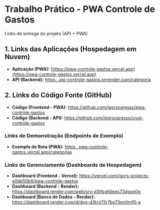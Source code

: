 # Trabalho Prático - PWA Controle de Gastos

Links de entrega do projeto (API + PWA) 

## 1. Links das Aplicações (Hospedagem em Nuvem)

* **Aplicação (PWA):** [https://pwa-controle-gastos.vercel.app](https://pwa-controle-gastos.vercel.app)
* **API (Backend):** [https...api-controle-gastos.onrender.com/categoria](https://api-controle-gastos.onrender.com/categoria)

## 2. Links do Código Fonte (GitHub)

* **Código (Frontend - PWA):** <https://github.com/igorsoaressx/pwa-controle-gastos>
* **Código (Backend - API):** <https://github.com/igorsoaressx/crud-controle-gastos>

### Links de Demonstração (Endpoints de Exemplo)

* **Exemplo de Rota (PWA):** [https...pwa-controle-gastos.vercel.app/categorias](https://pwa-controle-gastos.vercel.app/categorias)


### Links de Gerenciamento (Dashboards de Hospedagem)

* **Dashboard (Frontend - Vercel):** <https://vercel.com/igors-projects-a0de50b6/pwa-controle-gastos>
* **Dashboard (Backend - Render):** <https://dashboard.render.com/web/srv-d3tfsgfdiees73dgvp0g>
* **Dashboard (Banco de Dados - Render):** <https://dashboard.render.com/d/dpg-d3tcjj75r7bs73en0mf0-a>
